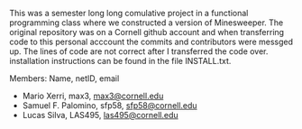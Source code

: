 This was a semester long long comulative project in a functional programming class where we constructed a version of Minesweeper.  The original repository was on a Cornell github account and when transferring code to this personal acccount the commits and contributors were messged up.  The lines of code are not correct after I transferred the code over.  installation instructions can be found in the file INSTALL.txt. 

Members: Name, netID, email
- Mario Xerri, max3, max3@cornell.edu
- Samuel F. Palomino, sfp58, sfp58@cornell.edu
- Lucas Silva, LAS495, las495@cornell.edu
